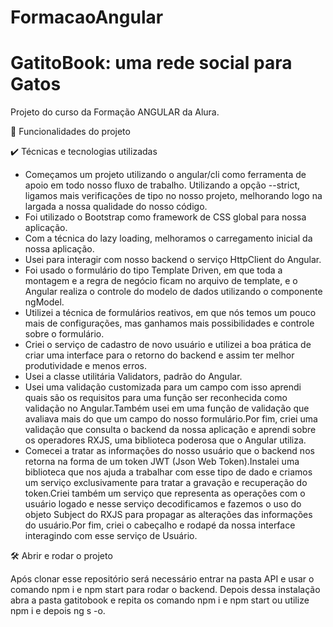 # FormacaoAngular
# GatitoBook: uma rede social para Gatos

Projeto do curso da Formação ANGULAR da Alura.

🔨 Funcionalidades do projeto



✔️ Técnicas e tecnologias utilizadas


 - Começamos um projeto utilizando o angular/cli como ferramenta de apoio em todo nosso fluxo de trabalho. Utilizando a opção --strict, 
 ligamos mais verificações de tipo no nosso projeto, melhorando logo na largada a nossa qualidade do nosso código.
- Foi utilizado o Bootstrap como framework de CSS global para nossa aplicação.
- Com a técnica do lazy loading, melhoramos o carregamento inicial da nossa aplicação.
- Usei para interagir com nosso backend o serviço HttpClient do Angular.
- Foi usado o formulário do tipo Template Driven, em que toda a montagem e a regra de negócio ficam no arquivo de template, e o Angular 
realiza o controle do modelo de dados utilizando o componente ngModel.
- Utilizei a técnica de formulários reativos, em que nós temos um pouco mais de configurações, mas ganhamos mais possibilidades e controle sobre o formulário.
- Criei o serviço de cadastro de novo usuário e utilizei a boa prática de criar uma interface para o retorno do backend e assim ter melhor produtividade e menos erros.
- Usei a classe utilitária Validators, padrão do Angular.
- Usei uma validação customizada para um campo com isso aprendi quais são os requisitos para uma função ser reconhecida como validação no Angular.Também usei em 
uma função de validação que avaliava mais do que um campo do nosso formulário.Por fim, criei uma validação que consulta o backend da nossa aplicação e aprendi sobre 
os operadores RXJS, uma biblioteca poderosa que o Angular utiliza.
- Comecei a tratar as informações do nosso usuário que o backend nos retorna na forma de um token JWT (Json Web Token).Instalei uma biblioteca que nos ajuda a trabalhar
com esse tipo de dado e criamos um serviço exclusivamente para tratar a gravação e recuperação do token.Criei também um serviço que representa as operações com o 
usuário logado e nesse serviço decodificamos e fazemos o uso do objeto Subject do RXJS para propagar as alterações das informações do usuário.Por fim, criei o cabeçalho
e rodapé da nossa interface interagindo com esse serviço de Usuário.

🛠️ Abrir e rodar o projeto

Após clonar esse repositório será necessário entrar na pasta API e usar o comando npm i e npm start para rodar o backend. Depois dessa instalação abra a pasta gatitobook e 
repita os comando npm i e npm start ou utilize npm i e depois ng s -o.
